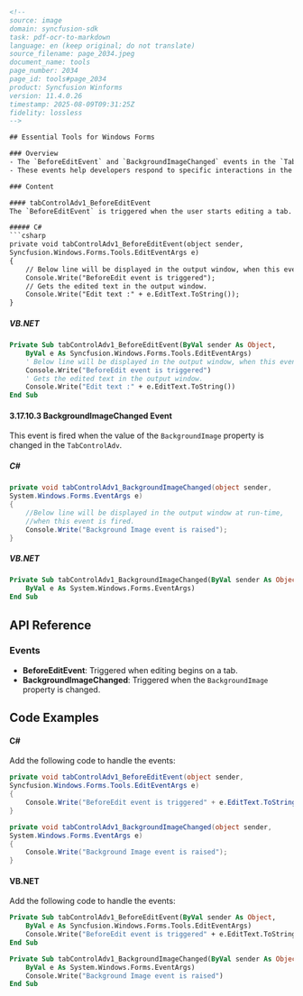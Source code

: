 ```html
<!-- 
source: image
domain: syncfusion-sdk
task: pdf-ocr-to-markdown
language: en (keep original; do not translate)
source_filename: page_2034.jpeg
document_name: tools
page_number: 2034
page_id: tools#page_2034
product: Syncfusion Winforms
version: 11.4.0.26
timestamp: 2025-08-09T09:31:25Z
fidelity: lossless
-->

## Essential Tools for Windows Forms

### Overview
- The `BeforeEditEvent` and `BackgroundImageChanged` events in the `TabControlAdv` control are discussed.
- These events help developers respond to specific interactions in the UI, such as edit actions or background image changes.

### Content

#### tabControlAdv1_BeforeEditEvent
The `BeforeEditEvent` is triggered when the user starts editing a tab.

##### C#
```csharp
private void tabControlAdv1_BeforeEditEvent(object sender,
Syncfusion.Windows.Forms.Tools.EditEventArgs e)
{
    // Below line will be displayed in the output window, when this event is fired.
    Console.Write("BeforeEdit event is triggered");
    // Gets the edited text in the output window.
    Console.Write("Edit text :" + e.EditText.ToString());
}
```

##### VB.NET
```vb
Private Sub tabControlAdv1_BeforeEditEvent(ByVal sender As Object, 
    ByVal e As Syncfusion.Windows.Forms.Tools.EditEventArgs)
    ' Below line will be displayed in the output window, when this event is fired.
    Console.Write("BeforeEdit event is triggered")
    ' Gets the edited text in the output window.
    Console.Write("Edit text :" + e.EditText.ToString())
End Sub
```

#### 3.17.10.3 BackgroundImageChanged Event
This event is fired when the value of the `BackgroundImage` property is changed in the `TabControlAdv`.

##### C#
```csharp
private void tabControlAdv1_BackgroundImageChanged(object sender,
System.Windows.Forms.EventArgs e)
{
    //Below line will be displayed in the output window at run-time, 
    //when this event is fired.
    Console.Write("Background Image event is raised");
}
```

##### VB.NET
```vb
Private Sub tabControlAdv1_BackgroundImageChanged(ByVal sender As Object, 
    ByVal e As System.Windows.Forms.EventArgs)
End Sub
```

## API Reference

### Events
- **BeforeEditEvent**: Triggered when editing begins on a tab.
- **BackgroundImageChanged**: Triggered when the `BackgroundImage` property is changed.

## Code Examples

#### C#
Add the following code to handle the events:
```csharp
private void tabControlAdv1_BeforeEditEvent(object sender,
Syncfusion.Windows.Forms.Tools.EditEventArgs e)
{
    Console.Write("BeforeEdit event is triggered" + e.EditText.ToString());
}

private void tabControlAdv1_BackgroundImageChanged(object sender,
System.Windows.Forms.EventArgs e)
{
    Console.Write("Background Image event is raised");
}
```

#### VB.NET
Add the following code to handle the events:
```vb
Private Sub tabControlAdv1_BeforeEditEvent(ByVal sender As Object, 
    ByVal e As Syncfusion.Windows.Forms.Tools.EditEventArgs)
    Console.Write("BeforeEdit event is triggered" + e.EditText.ToString())
End Sub

Private Sub tabControlAdv1_BackgroundImageChanged(ByVal sender As Object, 
    ByVal e As System.Windows.Forms.EventArgs)
    Console.Write("Background Image event is raised")
End Sub
```

<!-- tags: [Syncfusion Winforms, TabControlAdv, Events, BeforeEditEvent, BackgroundImageChanged] keywords: [BeforeEditEvent, BackgroundImageChanged, tabControlAdv1, event handling, Syncfusion, Windows Forms] -->
```